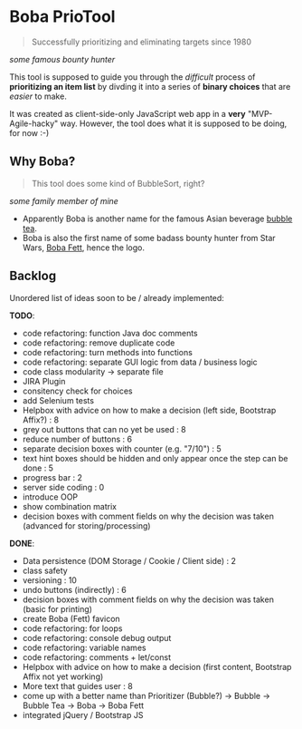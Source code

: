 Boba PrioTool
=============

> Successfully prioritizing and eliminating targets since 1980

*some famous bounty hunter*

This tool is supposed to guide you through the *difficult* process of **prioritizing an item list** by divding it into a series of **binary choices** that are *easier* to make.

It was created as client-side-only JavaScript web app in a **very** "MVP-Agile-hacky" way.
However, the tool does what it is supposed to be doing, for now :-)

Why Boba?
---------

> This tool does some kind of BubbleSort, right?

*some family member of mine*

* Apparently Boba is another name for the famous Asian beverage [bubble tea](https://en.wikipedia.org/wiki/Boba_tea).
* Boba is also the first name of some badass bounty hunter from Star Wars, [Boba Fett](https://en.wikipedia.org/wiki/Boba_Fett), hence the logo.

Backlog
-------

Unordered list of ideas soon to be / already implemented:

**TODO**:

- code refactoring: function Java doc comments 
- code refactoring: remove duplicate code
- code refactoring: turn methods into functions
- code refactoring: separate GUI logic from data / business logic
- code class modularity -> separate file
- JIRA Plugin
- consitency check for choices
- add Selenium tests
- Helpbox with advice on how to make a decision (left side, Bootstrap Affix?) : 8
- grey out buttons that can no yet be used : 8
- reduce number of buttons : 6
- separate decision boxes with counter (e.g. "7/10") : 5
- text hint boxes should be hidden and only appear once the step can be done : 5
- progress bar : 2
- server side coding : 0
- introduce OOP
- show combination matrix
- decision boxes with comment fields on why the decision was taken (advanced for storing/processing)

**DONE**:

- Data persistence (DOM Storage / Cookie / Client side) : 2
- class safety
- versioning : 10
- undo buttons (indirectly) : 6
- decision boxes with comment fields on why the decision was taken (basic for printing)
- create Boba (Fett) favicon
- code refactoring: for loops
- code refactoring: console debug output
- code refactoring: variable names
- code refactoring: comments + let/const
- Helpbox with advice on how to make a decision (first content, Bootstrap Affix not yet working)
- More text that guides user : 8
- come up with a better name than Prioritizer (Bubble?) -> Bubble -> Bubble Tea -> Boba -> Boba Fett
- integrated jQuery / Bootstrap JS